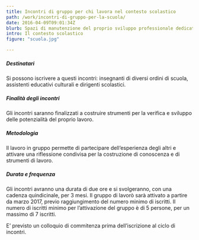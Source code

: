 ```yaml
---
title: Incontri di gruppo per chi lavora nel contesto scolastico
path: /work/incontri-di-gruppo-per-la-scuola/
date: 2016-04-09T09:01:34Z
blurb: Spazi di manutenzione del proprio sviluppo professionale dedicati a professionisti che lavorano nella scuola per esplorare le  problematiche incontrate nel contesto lavorativo.
intro: Il contesto scolastico
figure: "scuola.jpg"

---
```

##### Destinatari
Si possono iscrivere a questi incontri: insegnanti di diversi ordini di scuola, assistenti educativi culturali e dirigenti scolastici.
##### Finalità degli incontri
Gli incontri saranno finalizzati a costruire strumenti per la verifica e sviluppo delle potenzialità del proprio lavoro.
##### Metodologia 
Il lavoro in  gruppo permette di partecipare dell’esperienza degli altri e attivare una riflessione condivisa per la costruzione di conoscenza e di strumenti di lavoro.
##### Durata e frequenza
Gli incontri avranno una durata di due ore e si svolgeranno, con una cadenza quindicinale, per 3 mesi.
Il gruppo di lavorò sarà attivato a partire da marzo 2017, previo raggiungimento del numero minimo di iscritti.
Il numero di iscritti minimo per l’attivazione del gruppo è di 5 persone, per un massimo di 7 iscritti.

E’ previsto un colloquio di commitenza prima dell’iscrizione al ciclo di incontri.
